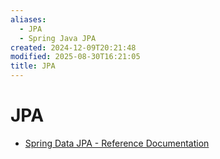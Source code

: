 ```yaml
---
aliases:
  - JPA
  - Spring Java JPA
created: 2024-12-09T20:21:48
modified: 2025-08-30T16:21:05
title: JPA
---
```


# JPA

- [Spring Data JPA - Reference Documentation](https://docs.spring.io/spring-data/jpa/docs/current/reference/html/)
